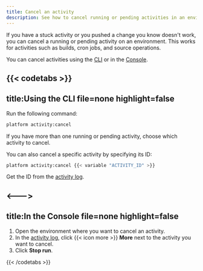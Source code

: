 ```yaml
---
title: Cancel an activity
description: See how to cancel running or pending activities in an environment.
---
```


If you have a stuck activity or you pushed a change you know doesn't work,
you can cancel a running or pending activity on an environment.
This works for activities such as builds, cron jobs, and source operations.

You can cancel activities using the [CLI](../administration/cli/_index.md)
or in the [Console](../administration/web/_index.md).

{{< codetabs >}}
---
title:Using the CLI
file=none
highlight=false
---

Run the following command:

```bash
platform activity:cancel
```

If you have more than one running or pending activity, choose which activity to cancel.

You can also cancel a specific activity by specifying its ID:

```bash
platform activity:cancel {{< variable "ACTIVITY_ID" >}}
```

Get the ID from the [activity log](../increase-observability/logs/access-logs.md#activity-logs).

<--->
---
title:In the Console
file=none
highlight=false
---

1. Open the environment where you want to cancel an activity.
2. In the [activity log](../increase-observability/logs/access-logs.md#activity-logs),
   click {{< icon more >}} **More** next to the activity you want to cancel.
3. Click **Stop run**.

{{< /codetabs >}}